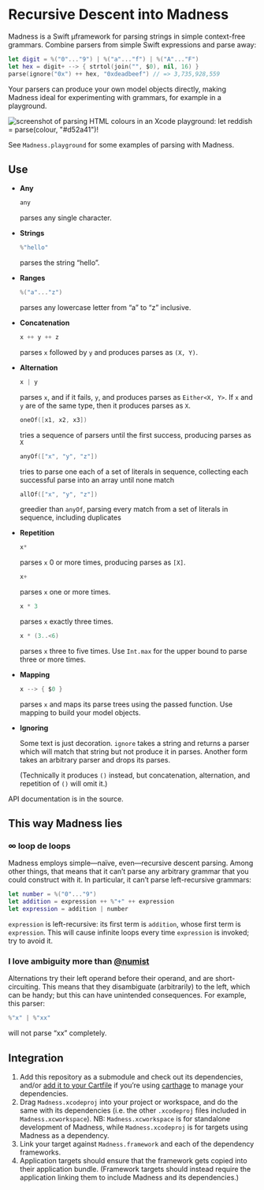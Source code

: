 # Recursive Descent into Madness

Madness is a Swift µframework for parsing strings in simple context-free grammars. Combine parsers from simple Swift expressions and parse away:

```swift
let digit = %("0"..."9") | %("a"..."f") | %("A"..."F")
let hex = digit+ --> { strtol(join("", $0), nil, 16) }
parse(ignore("0x") ++ hex, "0xdeadbeef") // => 3,735,928,559
```

Your parsers can produce your own model objects directly, making Madness ideal for experimenting with grammars, for example in a playground.

![screenshot of parsing HTML colours in an Xcode playground: `let reddish = parse(colour, "#d52a41")!`](https://cloud.githubusercontent.com/assets/59671/5415280/1453c774-81f4-11e4-8726-b51423bb06f9.png)

See `Madness.playground` for some examples of parsing with Madness.


## Use

- **Any**

	```swift
	any
	```

	parses any single character.

- **Strings**

	```swift
	%"hello"
	```

	parses the string “hello”.

- **Ranges**

	```swift
	%("a"..."z")
	```

	parses any lowercase letter from “a” to “z” inclusive.

- **Concatenation**

	```swift
	x ++ y ++ z
	```

	parses `x` followed by `y` and produces parses as `(X, Y)`.

- **Alternation**

	```swift
	x | y
	```

	parses `x`, and if it fails, `y`, and produces parses as `Either<X, Y>`. If `x` and `y` are of the same type, then it produces parses as `X`.

	```swift
	oneOf([x1, x2, x3])
	```

	tries a sequence of parsers until the first success, producing parses as `X`

	```swift
	anyOf(["x", "y", "z"])
	```

	tries to parse one each of a set of literals in sequence, collecting each successful parse into an array until none match

	```swift
	allOf(["x", "y", "z"])
	```

	greedier than `anyOf`, parsing every match from a set of literals in sequence, including duplicates

- **Repetition**

	```swift
	x*
	```

	parses `x` 0 or more times, producing parses as `[X]`.

	```swift
	x+
	```

	parses `x` one or more times.

	```swift
	x * 3
	```

	parses `x` exactly three times.

	```swift
	x * (3..<6)
	```

	parses `x` three to five times. Use `Int.max` for the upper bound to parse three or more times.

- **Mapping**

	```swift
	x --> { $0 }
	```

	parses `x` and maps its parse trees using the passed function. Use mapping to build your model objects.

- **Ignoring**

	Some text is just decoration. `ignore` takes a string and returns a parser which will match that string but not produce it in parses. Another form takes an arbitrary parser and drops its parses.

	(Technically it produces `()` instead, but concatenation, alternation, and repetition of `()` will omit it.)

API documentation is in the source.


## This way Madness lies

### ∞ loop de loops

Madness employs simple—naïve, even—recursive descent parsing. Among other things, that means that it can’t parse any arbitrary grammar that you could construct with it. In particular, it can’t parse left-recursive grammars:

```swift
let number = %("0"..."9")
let addition = expression ++ %"+" ++ expression
let expression = addition | number
```

`expression` is left-recursive: its first term is `addition`, whose first term is `expression`. This will cause infinite loops every time `expression` is invoked; try to avoid it.


### I love ambiguity more than [@numist](https://twitter.com/numist/status/423722622031908864)

Alternations try their left operand before their operand, and are short-circuiting. This means that they disambiguate (arbitrarily) to the left, which can be handy; but this can have unintended consequences. For example, this parser:

```swift
%"x" | %"xx"
```

will not parse “xx” completely.


## Integration

1. Add this repository as a submodule and check out its dependencies, and/or [add it to your Cartfile](https://github.com/Carthage/Carthage/blob/master/Documentation/Artifacts.md#cartfile) if you’re using [carthage](https://github.com/Carthage/Carthage/) to manage your dependencies.
2. Drag `Madness.xcodeproj` into your project or workspace, and do the same with its dependencies (i.e. the other `.xcodeproj` files included in `Madness.xcworkspace`). NB: `Madness.xcworkspace` is for standalone development of Madness, while `Madness.xcodeproj` is for targets using Madness as a dependency.
3. Link your target against `Madness.framework` and each of the dependency frameworks.
4. Application targets should ensure that the framework gets copied into their application bundle. (Framework targets should instead require the application linking them to include Madness and its dependencies.)
